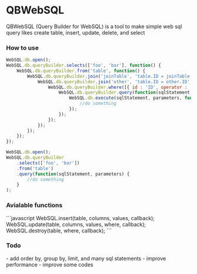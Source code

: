 QBWebSQL
========

QBWebSQL (Query Builder for WebSQL) is a tool to make simple web sql query likes create table, insert, update, delete, and select

<h3>How to use</h3>

```javascript
WebSQL.db.open();
WebSQL.db.queryBuilder.selects(['foo', 'bar'], function() {
    WebSQL.db.queryBuilder.from('table', function() {
        WebSQL.db.queryBuilder.join('joinTable', 'table.ID = joinTable.ID', 'INNER', function() {
            WebSQL.db.queryBuilder.join('other', 'table.ID = other.ID', 'OUTER', function() {
                WebSQL.db.queryBuilder.where([{ id : 'ID', operator : '=', value : value, conjunction : 'AND' }], function () {
                    WebSQL.db.queryBuilder.query(function(sqlStatement, parameters) {
                        WebSQL.db.execute(sqlStatement, parameters, function(results) {
                            //do something
                        });
                    });
                });
            });
        });
    });
});
```

```javascript
WebSQL.db.open();
WebSQL.db.queryBuilder
    .selects(['foo', 'bar'])
    .from('table')
    .query(function(sqlStatement, parameters) {
        //do something
    }
);
```

<h3>Avialable functions</h3>
```javascript
WebSQL.insert(table, columns, values, callback);
WebSQL.update(table, columns, values, where, callback);
WebSQL.destroy(table, where, callback);
```

<h3>Todo</h3>
- add order by, group by, limit, and many sql statements
- improve performance
- improve some codes
